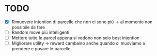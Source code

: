# TODO
- [x] Rimuovere intention di parcelle che non ci sono più -> al momento non possibile da fare
- [ ] Random move più intelligenti
- [ ] Mettere tutte le parcel appena si vedono non solo best intention
- [ ] Migliorare utility -> reward cambaino anche quando ci muoviamo a prendere e posare le parcelle
